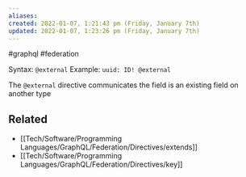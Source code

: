 ```yaml
---
aliases: 
created: 2022-01-07, 1:21:43 pm (Friday, January 7th)
updated: 2022-01-07, 1:23:26 pm (Friday, January 7th)
---
```

#graphql #federation

Syntax: `@external`
Example: `uuid: ID! @external`

The `@external` directive communicates the field is an existing field on another type

## Related
- [[Tech/Software/Programming Languages/GraphQL/Federation/Directives/extends]]
- [[Tech/Software/Programming Languages/GraphQL/Federation/Directives/key]]